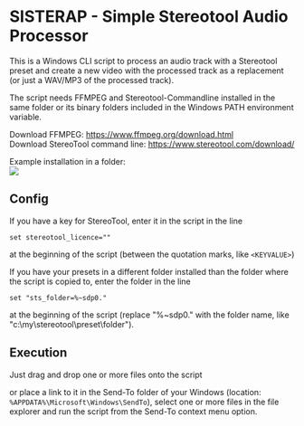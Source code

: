 # SISTERAP - Simple Stereotool Audio Processor

This is a Windows CLI script to process an audio track with a Stereotool preset and create a new video with the processed track as a replacement (or just a WAV/MP3 of the processed track).

The script needs FFMPEG and Stereotool-Commandline installed in the same folder or its binary folders included in the Windows PATH environment variable.

Download FFMPEG: https://www.ffmpeg.org/download.html  
Download StereoTool command line: https://www.stereotool.com/download/

Example installation in a folder:  
<img src="https://i.imgur.com/1v7O5c2.png">

## Config

If you have a key for StereoTool, enter it in the script in the line

    set stereotool_licence=""

at the beginning of the script (between the quotation marks, like `<KEYVALUE>`)

If you have your presets in a different folder installed than the folder where the script is copied to, enter the folder in the line

    set "sts_folder=%~sdp0."

at the beginning of the script (replace "%~sdp0." with the folder name, like "c:\my\stereotool\preset\folder").

## Execution

Just drag and drop one or more files onto the script 

or place a link to it in the Send-To folder of your Windows (location: `%APPDATA%\Microsoft\Windows\SendTo`), select one or more files in the file explorer and run the script from the Send-To context menu option.
